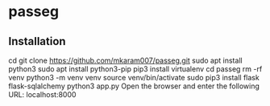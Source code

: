 # passeg
## Installation
cd 
git clone https://github.com/mkaram007/passeg.git
sudo apt install python3
sudo apt install python3-pip
pip3 install virtualenv
cd passeg
rm -rf venv
python3 -m venv venv
source venv/bin/activate
sudo pip3 install flask flask-sqlalchemy
python3 app.py
Open the browser and enter the following URL:
  localhost:8000

